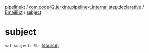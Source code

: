 [pipelinekt](../../index.md) / [com.code42.jenkins.pipelinekt.internal.step.declarative](../index.md) / [EmailExt](index.md) / [subject](./subject.md)

# subject

`val subject: Str` [(source)](https://github.com/code42/pipelinekt/tree/master/internal/src/main/kotlin/com/code42/jenkins/pipelinekt/internal/step/declarative/EmailExt.kt#L16)
